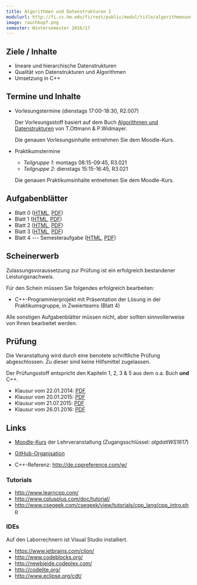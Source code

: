 ```yaml
---
title: Algorithmen und Datenstrukturen I
modulurl: http://fi.cs.hm.edu/fi/rest/public/modul/title/algorithmenunddatenstruktureni
image: rauchkopf.png
semester: Wintersemester 2016/17
---
```


<div class="row">
<div class="span6">

## Ziele / Inhalte

-   lineare und hierarchische Datenstrukturen
-   Qualität von Datenstrukturen und Algorithmen
-   Umsetzung in C++

## Termine und Inhalte

-   Vorlesungstermine (dienstags 17:00-18:30, R2.007)

    Der Vorlesungsstoff basiert auf dem Buch [Algorithmen und Datenstrukturen](http://link.springer.com/book/10.1007/978-3-8274-2804-2/page/1) von T.Ottmann & P.Widmayer.

    Die genauen Vorlesungsinhalte entnehmen Sie dem Moodle-Kurs.

-   Praktikumstermine

    -   *Teilgruppe 1*: montags 08:15-09:45, R3.021
    -   *Teilgruppe 2*: dienstags 15:15-16:45, R3.021

    Die genauen Praktikumsinhalte entnehmen Sie dem Moodle-Kurs.

## Aufgabenblätter

-   Blatt 0 ([HTML](https://dl.dropboxusercontent.com/u/13563262/lectures/algdat/html/Blatt00.html),
             [PDF](https://dl.dropboxusercontent.com/u/13563262/lectures/algdat/pdf/Blatt00.pdf))
-   Blatt 1 ([HTML](https://dl.dropboxusercontent.com/u/13563262/lectures/algdat/html/Blatt01.html),
             [PDF](https://dl.dropboxusercontent.com/u/13563262/lectures/algdat/pdf/Blatt01.pdf))
-   Blatt 2 ([HTML](https://dl.dropboxusercontent.com/u/13563262/lectures/algdat/html/Blatt02.html),
             [PDF](https://dl.dropboxusercontent.com/u/13563262/lectures/algdat/pdf/Blatt02.pdf))
-   Blatt 3 ([HTML](https://dl.dropboxusercontent.com/u/13563262/lectures/algdat/html/Blatt03.html),
             [PDF](https://dl.dropboxusercontent.com/u/13563262/lectures/algdat/pdf/Blatt03.pdf))
-   Blatt 4 --- Semesteraufgabe ([HTML](https://dl.dropboxusercontent.com/u/13563262/lectures/algdat/html/Blatt04.html),
             [PDF](https://dl.dropboxusercontent.com/u/13563262/lectures/algdat/pdf/Blatt04.pdf))
<!--
-   Blatt 5 --- Livecoding
    ([HTML](https://dl.dropboxusercontent.com/u/13563262/lectures/algdat/html/Blatt05.html),
             [PDF](https://dl.dropboxusercontent.com/u/13563262/lectures/algdat/pdf/Blatt05.pdf))
    -   Teilgruppe 1
    -   Teilgruppe 2
-->

</div>
<div class="span6">

## Scheinerwerb

Zulassungsvoraussetzung zur Prüfung ist ein erfolgreich bestandener Leistungsnachweis.

Für den Schein müssen Sie folgendes erfolgreich bearbeiten:

-   C++-Programmierprojekt mit Präsentation der Lösung in der Praktikumsgruppe, in Zweierteams (Blatt 4)

Alle sonstigen Aufgabenblätter müssen nicht, aber sollten sinnvollerweise von Ihnen bearbeitet werden.

## Prüfung

Die Veranstaltung wird durch eine benotete schriftliche Prüfung abgeschlossen. Zu
dieser sind keine Hilfsmittel zugelassen.

Der Prüfungsstoff entspricht den Kapiteln 1, 2, 3 & 5 aus dem o.a. Buch **und** C++.

-   Klausur vom 22.01.2014: [PDF](https://dl.dropboxusercontent.com/u/13563262/lectures/algdat/pdf/KlausurWS13.pdf)
-   Klausur vom 20.01.2015: [PDF](https://dl.dropboxusercontent.com/u/13563262/lectures/algdat/pdf/KlausurWS14.pdf)
-   Klausur vom 21.07.2015: [PDF](https://dl.dropboxusercontent.com/u/13563262/lectures/algdat/pdf/KlausurSS15.pdf)
-   Klausur vom 26.01.2016: [PDF](https://dl.dropboxusercontent.com/u/13563262/lectures/algdat/pdf/KlausurWS15.pdf)

## Links

-   [Moodle-Kurs](https://moodle.hm.edu/course/view.php?id=5450) der Lehrveranstaltung
    (Zugangsschlüssel: *algdatIWS1617*)

-   [GitHub-Organisation](https://github.com/algdat)

-   C++-Referenz: <http://de.cppreference.com/w/>

### Tutorials

-   <http://www.learncpp.com/>
-   <http://www.cplusplus.com/doc/tutorial/>
-   <http://www.csegeek.com/csegeek/view/tutorials/cpp_lang/cpp_intro.php>

### IDEs

Auf den Laborrechnern ist Visual Studio installiert.

-   <https://www.jetbrains.com/clion/>
-   <http://www.codeblocks.org/>
-   <http://newbieide.codeplex.com/>
-   <http://codelite.org/>
-   <http://www.eclipse.org/cdt/>

</div>
</div>
